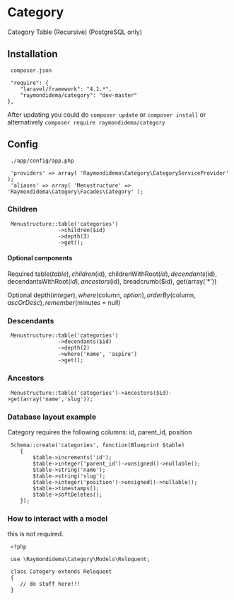 # Category

Category Table (Recursive) (PostgreSQL only)

## Installation

     composer.json

     "require": {
		"laravel/framework": "4.1.*",
		"raymondidema/category": "dev-master"
	},


After updating you could do ``composer update`` or ``composer install``
or alternatively ``composer require raymondidema/category``

## Config

     ./app/config/app.php
     
     'providers' => array( 'Raymondidema\Category\CategoryServiceProvider' );
     'aliases' => array( 'Menustructure' => 'Raymondidema\Category\Facades\Category' );


### Children

     Menustructure::table('categories')
                    ->children($id)
                    ->depth(3)
                    ->get();

#### Optional components

Required
table($table), children($id), childrenWithRoot($id), decendants($id), decendantsWithRoot($id), ancestors($id), breadcrumb($id), get(array('*'))

Optional
depth($integer), where($column, $option), orderBy($column, $ascOrDesc), remember($minutes = null)

### Descendants

     Menustructure::table('categories')
                    ->decendants($id)
                    ->depth(2)
                    ->where('name', 'aspire')
                    ->get();
     
### Ancestors

     Menustructure::table('categories')->ancestors($id)->get(array('name','slug'));

### Database layout example

Category requires the following columns: id, parent_id, position

     Schema::create('categories', function(Blueprint $table)
     	{
     		$table->increments('id');
     		$table->integer('parent_id')->unsigned()->nullable();
     		$table->string('name');
     		$table->string('slug');
     		$table->integer('position')->unsigned()->nullable();
     		$table->timestamps();
     		$table->softDeletes();
     	});

### How to interact with a model

this is not required.

     <?php

     use \Raymondidema\Category\Models\Reloquent;

     class Category extends Reloquent
     {
     	// do stuff here!!!
     }

